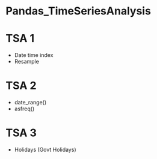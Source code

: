 # Pandas_TimeSeriesAnalysis


# TSA 1
* Date time index
* Resample

# TSA 2
* date_range()
* asfreq()

# TSA 3
* Holidays (Govt Holidays)

